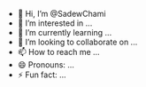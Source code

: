 - 👋 Hi, I’m @SadewChami
- 👀 I’m interested in ...
- 🌱 I’m currently learning ...
- 💞️ I’m looking to collaborate on ...
- 📫 How to reach me ...
- 😄 Pronouns: ...
- ⚡ Fun fact: ...

<!---
SadewChami/SadewChami is a ✨ special ✨ repository because its `README.md` (this file) appears on your GitHub profile.
You can click the Preview link to take a look at your changes.
--->
